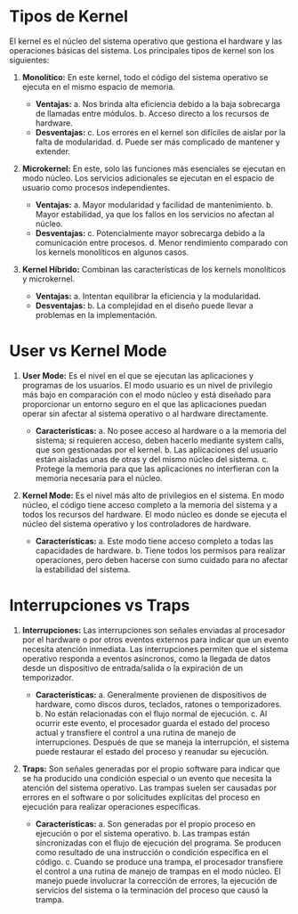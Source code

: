 # Tipos de Kernel

El kernel es el núcleo del sistema operativo que gestiona el hardware y las operaciones básicas del sistema. Los principales tipos de kernel son los siguientes:

1. **Monolítico:**
   En este kernel, todo el código del sistema operativo se ejecuta en el mismo espacio de memoria.
   - **Ventajas:**
     a. Nos brinda alta eficiencia debido a la baja sobrecarga de llamadas entre módulos.
     b. Acceso directo a los recursos de hardware.
   - **Desventajas:**
     c. Los errores en el kernel son difíciles de aislar por la falta de modularidad.
     d. Puede ser más complicado de mantener y extender.

2. **Microkernel:**
   En este, solo las funciones más esenciales se ejecutan en modo núcleo. Los servicios adicionales se ejecutan en el espacio de usuario como procesos independientes.
   - **Ventajas:**
     a. Mayor modularidad y facilidad de mantenimiento.
     b. Mayor estabilidad, ya que los fallos en los servicios no afectan al núcleo.
   - **Desventajas:**
     c. Potencialmente mayor sobrecarga debido a la comunicación entre procesos.
     d. Menor rendimiento comparado con los kernels monolíticos en algunos casos.

3. **Kernel Híbrido:**
   Combinan las características de los kernels monolíticos y microkernel.
   - **Ventajas:**
     a. Intentan equilibrar la eficiencia y la modularidad.
   - **Desventajas:**
     b. La complejidad en el diseño puede llevar a problemas en la implementación.

# User vs Kernel Mode

1. **User Mode:**
   Es el nivel en el que se ejecutan las aplicaciones y programas de los usuarios. El modo usuario es un nivel de privilegio más bajo en comparación con el modo núcleo y está diseñado para proporcionar un entorno seguro en el que las aplicaciones puedan operar sin afectar al sistema operativo o al hardware directamente.
   - **Características:**
     a. No posee acceso al hardware o a la memoria del sistema; si requieren acceso, deben hacerlo mediante system calls, que son gestionadas por el kernel.
     b. Las aplicaciones del usuario están aisladas unas de otras y del mismo núcleo del sistema.
     c. Protege la memoria para que las aplicaciones no interfieran con la memoria necesaria para el núcleo.

2. **Kernel Mode:**
   Es el nivel más alto de privilegios en el sistema. En modo núcleo, el código tiene acceso completo a la memoria del sistema y a todos los recursos del hardware. El modo núcleo es donde se ejecuta el núcleo del sistema operativo y los controladores de hardware.
   - **Características:**
     a. Este modo tiene acceso completo a todas las capacidades de hardware.
     b. Tiene todos los permisos para realizar operaciones, pero deben hacerse con sumo cuidado para no afectar la estabilidad del sistema.

# Interrupciones vs Traps

1. **Interrupciones:**
   Las interrupciones son señales enviadas al procesador por el hardware o por otros eventos externos para indicar que un evento necesita atención inmediata. Las interrupciones permiten que el sistema operativo responda a eventos asíncronos, como la llegada de datos desde un dispositivo de entrada/salida o la expiración de un temporizador.
   - **Características:**
     a. Generalmente provienen de dispositivos de hardware, como discos duros, teclados, ratones o temporizadores.
     b. No están relacionadas con el flujo normal de ejecución.
     c. Al ocurrir este evento, el procesador guarda el estado del proceso actual y transfiere el control a una rutina de manejo de interrupciones. Después de que se maneja la interrupción, el sistema puede restaurar el estado del proceso y reanudar su ejecución.

2. **Traps:**
   Son señales generadas por el propio software para indicar que se ha producido una condición especial o un evento que necesita la atención del sistema operativo. Las trampas suelen ser causadas por errores en el software o por solicitudes explícitas del proceso en ejecución para realizar operaciones específicas.
   - **Características:**
     a. Son generadas por el propio proceso en ejecución o por el sistema operativo.
     b. Las trampas están sincronizadas con el flujo de ejecución del programa. Se producen como resultado de una instrucción o condición específica en el código.
     c. Cuando se produce una trampa, el procesador transfiere el control a una rutina de manejo de trampas en el modo núcleo. El manejo puede involucrar la corrección de errores, la ejecución de servicios del sistema o la terminación del proceso que causó la trampa.

